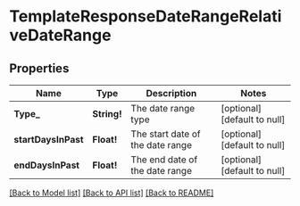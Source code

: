 # TemplateResponseDateRangeRelativeDateRange

## Properties
Name | Type | Description | Notes
------------ | ------------- | ------------- | -------------
**Type_** | **String!** | The date range type | [optional] [default to null]
**startDaysInPast** | **Float!** | The start date of the date range | [optional] [default to null]
**endDaysInPast** | **Float!** | The end date of the date range | [optional] [default to null]

[[Back to Model list]](../README.md#documentation-for-models) [[Back to API list]](../README.md#documentation-for-api-endpoints) [[Back to README]](../README.md)


